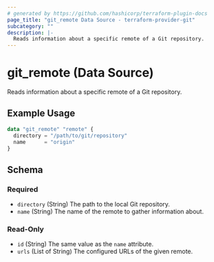 ```yaml
---
# generated by https://github.com/hashicorp/terraform-plugin-docs
page_title: "git_remote Data Source - terraform-provider-git"
subcategory: ""
description: |-
  Reads information about a specific remote of a Git repository.
---
```


# git_remote (Data Source)

Reads information about a specific remote of a Git repository.

## Example Usage

```terraform
data "git_remote" "remote" {
  directory = "/path/to/git/repository"
  name      = "origin"
}
```

<!-- schema generated by tfplugindocs -->
## Schema

### Required

- `directory` (String) The path to the local Git repository.
- `name` (String) The name of the remote to gather information about.

### Read-Only

- `id` (String) The same value as the `name` attribute.
- `urls` (List of String) The configured URLs of the given remote.


